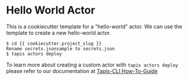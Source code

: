 Hello World Actor
=================

This is a cookiecutter template for a "hello-world" actor.
We can use the template to create a new hello-world actor.  


    $ cd {{ cookiecutter.project_slug }}
    Rename secrets.jsonsample to secrets.json
    $ tapis actors deploy  


To learn more about creating a custom actor with ``tapis actors deploy`` please refer to our documentation at [Tapis-CLI How-To-Guide](https://tapis-cli-how-to-guide.readthedocs.io/en/latest/actors/create_a_custom_actor.html)
